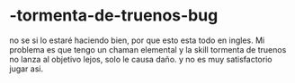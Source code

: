 # -tormenta-de-truenos-bug
no se si lo estaré haciendo bien, por que esto esta todo en ingles.  Mi problema es que tengo un chaman elemental y la skill tormenta de truenos no lanza al objetivo lejos, solo le causa daño. y no es muy satisfactorio jugar asi.
